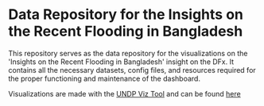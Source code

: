 # Data Repository for the Insights on the Recent Flooding in Bangladesh

This repository serves as the data repository for the visualizations on the 'Insights on the Recent Flooding in Bangladesh' insight on the DFx. It contains all the necessary datasets, config files, and resources required for the proper functioning and maintenance of the dashboard.

Visualizations are made with the [UNDP Viz Tool](https://data.undp.org/tools/viz-tool) and can be found [here](https://data.undp.org/insights/recent-flooding-bangladesh)

